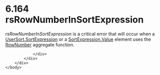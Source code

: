 <html dir="LTR" xmlns:mshelp="http://msdn.microsoft.com/mshelp" xmlns:ddue="http://ddue.schemas.microsoft.com/authoring/2003/5" xmlns:xlink="http://www.w3.org/1999/xlink" xmlns:tool="http://www.microsoft.com/tooltip">
    <head>
        <meta http-equiv="Content-Type" content="text/html; CHARSET=utf-8"></meta>
        <meta name="save" content="history"></meta>
        <title>6.164 rsRowNumberInSortExpression</title>
        <xml>
            <mshelp:toctitle title="6.164 rsRowNumberInSortExpression"></mshelp:toctitle>
            <mshelp:rltitle title="[MS-RDL]: rsRowNumberInSortExpression"></mshelp:rltitle>
            <mshelp:keyword index="A" term="1a160578-6288-427f-9473-e7b339aa4bd2"></mshelp:keyword>
            <mshelp:attr name="DCSext.ContentType" value="open specification"></mshelp:attr>
            <mshelp:attr name="AssetID" value="1a160578-6288-427f-9473-e7b339aa4bd2"></mshelp:attr>
            <mshelp:attr name="TopicType" value="kbRef"></mshelp:attr>
            <mshelp:attr name="DCSext.Title" value="[MS-RDL]: rsRowNumberInSortExpression" />
        </xml>
    </head>
    <body>
        <div id="header">
            <h1 class="heading">6.164 rsRowNumberInSortExpression</h1>
        </div>
        <div id="mainSection">
            <div id="mainBody">
                <div id="allHistory" class="saveHistory"></div>
                <div id="sectionSection0" class="section" name="collapseableSection">
                    

<p><i>rsRowNumberInSortExpression</i> is a critical error that
will occur when a <a href="0f09800a-3fa7-4a67-b4ef-cbfc14abf2d0.md">UserSort.SortExpression</a>
or a <a href="9d3c866a-d205-4f57-882a-0a426c716f99.md">SortExpression.Value</a>
element uses the <a href="d87b6538-477f-4292-a3dd-a5774142bec6.md">RowNumber</a>
aggregate function.</p>


                </div>
            </div>
        </div>
    </body>
</html>
